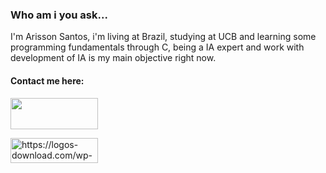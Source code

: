 

<h3> Who am i you ask... </h3>
I'm Arisson Santos, i'm living at Brazil, studying at UCB and learning some programming fundamentals through C, being a IA expert and work with development of IA is my main objective right now.


<h4> Contact me here: </h4>

<div align="left">
<a href="https://www.facebook.com/ArissonSancto"><img src="https://upload.wikimedia.org/wikipedia/commons/thumb/7/7c/Facebook_New_Logo_%282015%29.svg/2560px-Facebook_New_Logo_%282015%29.svg.png" width="140" height="50"/></a> 

<a href="https://www.linkedin.com/in/arisson-santos-96405a245/"><img src="https://logos-download.com/wp-content/uploads/2016/03/LinkedIn_Logo_2019.png" alt="https://logos-download.com/wp-content/uploads/2016/03/LinkedIn_Logo_2019.png" class="shrinkToFit transparent" width="140" height="40"></a>

</div>

  






  
